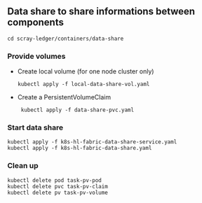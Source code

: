 ## Data share to share informations between components

```
cd scray-ledger/containers/data-share
```

### Provide volumes
 * Create local volume (for one node cluster only)
   ```
   kubectl apply -f local-data-share-vol.yaml
   ```

 * Create  a PersistentVolumeClaim
   ```
    kubectl apply -f data-share-pvc.yaml
   ```

### Start data share

    kubectl apply -f k8s-hl-fabric-data-share-service.yaml 
    kubectl apply -f k8s-hl-fabric-data-share.yaml

   
### Clean up

```
kubectl delete pod task-pv-pod
kubectl delete pvc task-pv-claim
kubectl delete pv task-pv-volume
```
